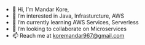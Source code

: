 - 👋 Hi, I’m Mandar Kore, 
- 👀 I’m interested in Java, Infrasturcture, AWS
- 🌱 I’m currently learning AWS Services, Serverless 
- 💞️ I’m looking to collaborate on Microservices
- 📫 Reach me at koremandar967@gmail.com

<!---
koremandar967/koremandar967 is a ✨ special ✨ repository because its `README.md` (this file) appears on your GitHub profile.
You can click the Preview link to take a look at your changes.
--->
